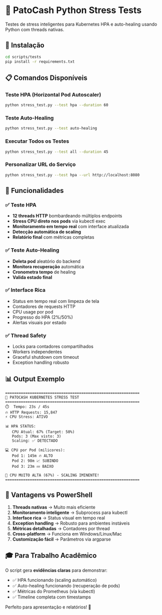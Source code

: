 # 🐍 PatoCash Python Stress Tests

Testes de stress inteligentes para Kubernetes HPA e auto-healing usando Python com threads nativas.

## 🚀 Instalação

```bash
cd scripts/tests
pip install -r requirements.txt
```

## 📋 Comandos Disponíveis

### Teste HPA (Horizontal Pod Autoscaler)
```bash
python stress_test.py --test hpa --duration 60
```

### Teste Auto-Healing 
```bash
python stress_test.py --test auto-healing
```

### Executar Todos os Testes
```bash
python stress_test.py --test all --duration 45
```

### Personalizar URL do Serviço
```bash
python stress_test.py --test hpa --url http://localhost:8080
```

## 🎯 Funcionalidades

### ✅ Teste HPA
- **12 threads HTTP** bombardeando múltiplos endpoints
- **Stress CPU direto nos pods** via kubectl exec
- **Monitoramento em tempo real** com interface atualizada
- **Detecção automática de scaling**
- **Relatório final** com métricas completas

### ✅ Teste Auto-Healing
- **Deleta pod** aleatório do backend
- **Monitora recuperação** automática
- **Cronometra tempo** de healing
- **Valida estado final**

### ✅ Interface Rica
- Status em tempo real com limpeza de tela
- Contadores de requests HTTP
- CPU usage por pod
- Progresso do HPA (2%/50%)
- Alertas visuais por estado

### ✅ Thread Safety
- Locks para contadores compartilhados
- Workers independentes
- Graceful shutdown com timeout
- Exception handling robusto

## 📊 Output Exemplo

```
============================================================
🎯 PATOCASH KUBERNETES STRESS TEST
============================================================
⏱️  Tempo: 23s / 45s
🔥 HTTP Requests: 15,847
⚡ CPU Stress: ATIVO

📊 HPA STATUS:
   CPU Atual: 67% (Target: 50%)
   Pods: 3 (Max visto: 3)
   Scaling: ✅ DETECTADO

💻 CPU por Pod (milicores):
   Pod 1: 145m 🔥 ALTO
   Pod 2: 98m 📈 SUBINDO
   Pod 3: 23m 💤 BAIXO

🚨 CPU MUITO ALTA (67%) - SCALING IMINENTE!
============================================================
```

## 🔧 Vantagens vs PowerShell

1. **Threads nativas** → Muito mais eficiente
2. **Monitoramento inteligente** → Subprocess para kubectl
3. **Interface rica** → Status visual em tempo real  
4. **Exception handling** → Robusto para ambientes instáveis
5. **Métricas detalhadas** → Contadores por thread
6. **Cross-platform** → Funciona em Windows/Linux/Mac
7. **Customização fácil** → Parâmetros via argparse

## 🎓 Para Trabalho Acadêmico

O script gera **evidências claras** para demonstrar:
- ✅ HPA funcionando (scaling automático)
- ✅ Auto-healing funcionando (recuperação de pods)
- ✅ Métricas do Prometheus (via kubectl)
- ✅ Timeline completa com timestamps

Perfeito para apresentação e relatórios! 🎯
